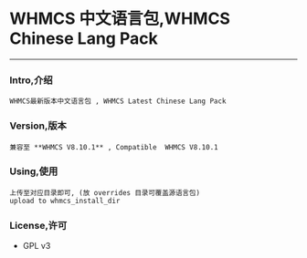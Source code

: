 # WHMCS 中文语言包,WHMCS Chinese Lang Pack
---

### Intro,介绍

    WHMCS最新版本中文语言包 , WHMCS Latest Chinese Lang Pack

### Version,版本

    兼容至 **WHMCS V8.10.1** , Compatible  WHMCS V8.10.1

### Using,使用

    上传至对应目录即可, (放 overrides 目录可覆盖源语言包)          
    upload to whmcs_install_dir

### License,许可
 - GPL v3
